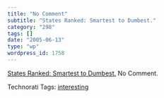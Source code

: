 ```yaml
---
title: "No Comment"
subtitle: "States Ranked: Smartest to Dumbest."
category: "298"
tags: []
date: "2005-06-13"
type: "wp"
wordpress_id: 1758
---
```

[States Ranked: Smartest to Dumbest.](http://cnn.netscape.cnn.com/news/package.jsp?name=fte/smartstates/smartstates) No Comment.

Technorati Tags: [interesting](http://technorati.com/tag/interesting)